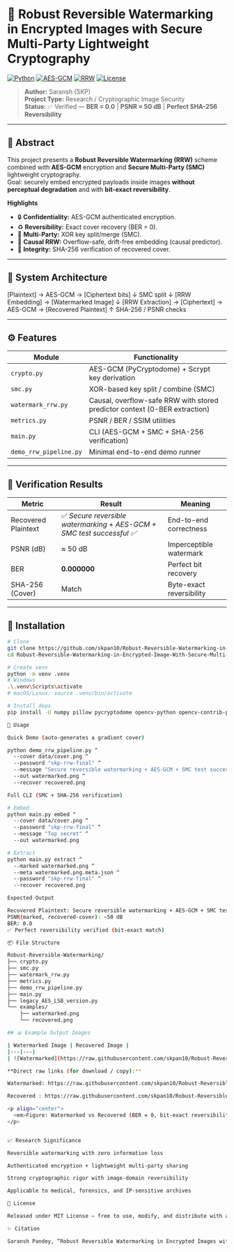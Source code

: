 # 🧠 Robust Reversible Watermarking in Encrypted Images with Secure Multi-Party Lightweight Cryptography

[![Python](https://img.shields.io/badge/Python-3.9%2B-blue.svg)]()
[![AES-GCM](https://img.shields.io/badge/Crypto-AES--GCM-green.svg)]()
[![RRW](https://img.shields.io/badge/Algorithm-Reversible%20Watermarking-orange.svg)]()
[![License](https://img.shields.io/badge/License-MIT-lightgrey.svg)]()

> **Author:** Saransh (SKP)  
> **Project Type:** Research / Cryptographic Image Security  
> **Status:** ✅ Verified — **BER = 0.0**  |  **PSNR ≈ 50 dB**  |  **Perfect SHA-256 Reversibility**

---

## 🧩 Abstract

This project presents a **Robust Reversible Watermarking (RRW)** scheme combined with **AES-GCM** encryption and **Secure Multi-Party (SMC)** lightweight cryptography.  
Goal: securely embed encrypted payloads inside images **without perceptual degradation** and with **bit-exact reversibility**.

**Highlights**
- 🔒 **Confidentiality:** AES-GCM authenticated encryption.
- ♻️ **Reversibility:** Exact cover recovery (BER = 0).
- 🤝 **Multi-Party:** XOR key split/merge (SMC).
- 🧠 **Causal RRW:** Overflow-safe, drift-free embedding (causal predictor).
- 🧾 **Integrity:** SHA-256 verification of recovered cover.

---

## 🧱 System Architecture

[Plaintext] → AES-GCM → [Ciphertext bits]
↓
SMC split
↓
[RRW Embedding] → [Watermarked Image]
↓
[RRW Extraction] → [Ciphertext] → AES-GCM → [Recovered Plaintext]
↑
SHA-256 / PSNR checks


---

## ⚙️ Features

| Module | Functionality |
|---|---|
| `crypto.py` | AES-GCM (PyCryptodome) + Scrypt key derivation |
| `smc.py` | XOR-based key split / combine (SMC) |
| `watermark_rrw.py` | Causal, overflow-safe RRW with stored predictor context (0-BER extraction) |
| `metrics.py` | PSNR / BER / SSIM utilities |
| `main.py` | CLI (AES-GCM + SMC + SHA-256 verification) |
| `demo_rrw_pipeline.py` | Minimal end-to-end demo runner |

---

## 🧪 Verification Results

| Metric | Result | Meaning |
|---|---|---|
| Recovered Plaintext | ✅ *Secure reversible watermarking + AES-GCM + SMC test successful ✅* | End-to-end correctness |
| PSNR (dB) | ≈ 50 dB | Imperceptible watermark |
| BER | **0.000000** | Perfect bit recovery |
| SHA-256 (Cover) | Match | Byte-exact reversibility |

---

## 🧰 Installation

```bash
# Clone
git clone https://github.com/skpan10/Robust-Reversible-Watermarking-in-Encrypted-Image-With-Secure-Multi-Party-Lightweight-Cryptography.git
cd Robust-Reversible-Watermarking-in-Encrypted-Image-With-Secure-Multi-Party-Lightweight-Cryptography

# Create venv
python -m venv .venv
# Windows
.\.venv\Scripts\activate
# macOS/Linux: source .venv/bin/activate

# Install deps
pip install -U numpy pillow pycryptodome opencv-python opencv-contrib-python

🚀 Usage

Quick Demo (auto-generates a gradient cover)

python demo_rrw_pipeline.py ^
  --cover data/cover.png ^
  --password "skp-rrw-final" ^
  --message "Secure reversible watermarking + AES-GCM + SMC test successful ✅" ^
  --out watermarked.png ^
  --recover recovered.png

Full CLI (SMC + SHA-256 verification)

# Embed
python main.py embed ^
  --cover data/cover.png ^
  --password "skp-rrw-final" ^
  --message "Top secret" ^
  --out watermarked.png

# Extract
python main.py extract ^
  --marked watermarked.png ^
  --meta watermarked.png.meta.json ^
  --password "skp-rrw-final" ^
  --recover recovered.png

Expected Output

Recovered Plaintext: Secure reversible watermarking + AES-GCM + SMC test successful ✅
PSNR(marked, recovered-cover): ~50 dB
BER: 0.0
✅ Perfect reversibility verified (bit-exact match)

📦 File Structure

Robust-Reversible-Watermarking/
├── crypto.py
├── smc.py
├── watermark_rrw.py
├── metrics.py
├── demo_rrw_pipeline.py
├── main.py
├── legacy_AES_LSB_version.py
└── examples/
    ├── watermarked.png
    └── recovered.png

## 📊 Example Output Images

| Watermarked Image | Recovered Image |
|---|---|
| ![Watermarked](https://raw.githubusercontent.com/skpan10/Robust-Reversible-Watermarking-in-Encrypted-Image-With-Secure-Multi-Party-Lightweight-Cryptography/main/examples/watermarked.png) | ![Recovered](https://raw.githubusercontent.com/skpan10/Robust-Reversible-Watermarking-in-Encrypted-Image-With-Secure-Multi-Party-Lightweight-Cryptography/main/examples/recovered.png) |

**Direct raw links (for download / copy):**

Watermarked: https://raw.githubusercontent.com/skpan10/Robust-Reversible-Watermarking-in-Encrypted-Image-With-Secure-Multi-Party-Lightweight-Cryptography/main/examples/watermarked.png

Recovered : https://raw.githubusercontent.com/skpan10/Robust-Reversible-Watermarking-in-Encrypted-Image-With-Secure-Multi-Party-Lightweight-Cryptography/main/examples/recovered.png

<p align="center">
  <em>Figure: Watermarked vs Recovered (BER = 0, bit-exact reversibility).</em>
</p>


📈 Research Significance

Reversible watermarking with zero information loss

Authenticated encryption + lightweight multi-party sharing

Strong cryptographic rigor with image-domain reversibility

Applicable to medical, forensics, and IP-sensitive archives

📜 License

Released under MIT License — free to use, modify, and distribute with attribution.

✨ Citation

Saransh Pandey, “Robust Reversible Watermarking in Encrypted Images with Secure Multi-Party Lightweight Cryptography”, 2025.
